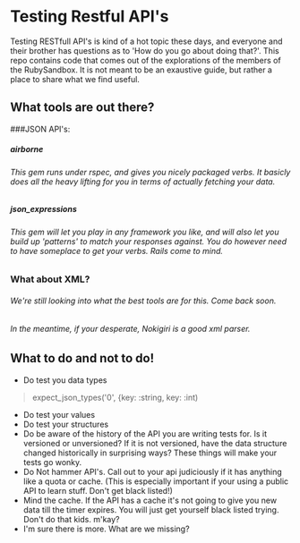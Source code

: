Testing Restful API's
===========================

Testing RESTfull API's is kind of a hot topic these days, and everyone and their brother has questions as to 'How do you go about doing that?'. This repo contains code that comes out of the explorations of the members of the RubySandbox. It is not meant to be an exaustive guide, but rather a place to share what we find useful.

## What tools are out there?
###JSON API's:
##### airborne
###### This gem runs under rspec, and gives you nicely packaged verbs. It basicly does all the heavy lifting for you in terms of actually fetching your data. 
##### json_expressions
###### This gem will let you play in any framework you like, and will also let you build up 'patterns' to match your responses against. You do however need to have someplace to get your verbs. Rails come to mind.

### What about XML?
###### We're still looking into what the best tools are for this. Come back soon.
######  In the meantime, if your desperate, Nokigiri is a good xml parser.

## What to do and not to do!
* Do test you data types

>expect_json_types('0', {key: :string, key: :int)

* Do test your values
* Do test your structures
* Do be aware of the history of the API you are writing tests for. Is it versioned or unversioned? If it is not versioned, have the data structure changed historically in surprising ways? These things will make your tests go wonky.
* Do Not hammer API's. Call out to your api judiciously if it has anything like a quota or cache. (This is especially important if your using a public API to learn stuff. Don't get black listed!)
* Mind the cache. If the API has a cache it's not going to give you new data till the timer expires. You will just get yourself black listed trying. Don't do that kids. m'kay?
* I'm sure there is more. What are we missing?


